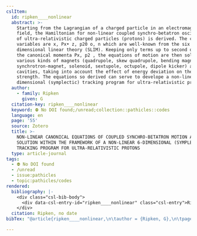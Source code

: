 ```yaml
---
cslItem:
  id: ripken____nonlinear
  abstract: >-
    Starting from the Lagrangian of a charged particle in an electromagnetic
    field, the Hamiltonian for non-linear coupled synchro-betatron oscillations
    of ultra-relativistic charged particles (protons) is derived. The canonical
    variables are x, Px• z, p20 o, n which are well-known from the six
    dimensional linear theory (SLIM). Keeping only terms up to second order in
    the canonical momenta Px, p2 , the equations of motion are then solved for
    various kinds of magnets (quadrupole, skew quadrupole, bending magnet,
    synchrotron-magnet, solenoid, sextupole, octupole, dipole kicker) and for
    cavities, taking into account the effect of energy deviation on the focusing
    strength. The equations so derived can serve to develope a non-linear, six
    dimensional (symplectic) tracking program for ultra-relativistic protons.
  author:
    - family: Ripken
      given: G
  citation-key: ripken____nonlinear
  keyword: ⛔ No DOI found;/unread;collection::pathicles::codes
  language: en
  page: '55'
  source: Zotero
  title: >-
    NON-LINEAR CANONICAL EQUATIONS OF COUPLED SYNCHRO-BETATRON MOTION AND THEIR
    SOLUTION WITHIN THE FRAMEWORK OF A NON-LINEAR 6-DIMENSIONAL (SYMPLECTIC)
    TRACKING PROGRAM FOR ULTRA-RELATIVISTIC PROTONS
  type: article-journal
tags:
  - ⛔ No DOI found
  - /unread
  - issue:pathicles
  - topic:pathicles/codes
rendered:
  bibliography: |-
    <div class="csl-bib-body">
      <div data-csl-entry-id="ripken____nonlinear" class="csl-entry">Ripken, G. no date “NON-LINEAR CANONICAL EQUATIONS OF COUPLED SYNCHRO-BETATRON MOTION AND THEIR SOLUTION WITHIN THE FRAMEWORK OF A NON-LINEAR 6-DIMENSIONAL (SYMPLECTIC) TRACKING PROGRAM FOR ULTRA-RELATIVISTIC PROTONS,” p. 55.</div>
    </div>
  citation: Ripken, no date
bibTex: "@article{ripken____nonlinear,\n\tauthor = {Ripken, G},\n\tpages = {55},\n\ttitle = {NON-{LINEAR} {CANONICAL} {EQUATIONS} {OF} {COUPLED} {SYNCHRO}-{BETATRON} {MOTION} {AND} {THEIR} {SOLUTION} {WITHIN} {THE} {FRAMEWORK} {OF} {A} {NON}-{LINEAR} 6-{DIMENSIONAL} ({SYMPLECTIC}) {TRACKING} {PROGRAM} {FOR} {ULTRA}-{RELATIVISTIC} {PROTONS}},\n}\n\n"

---
```

